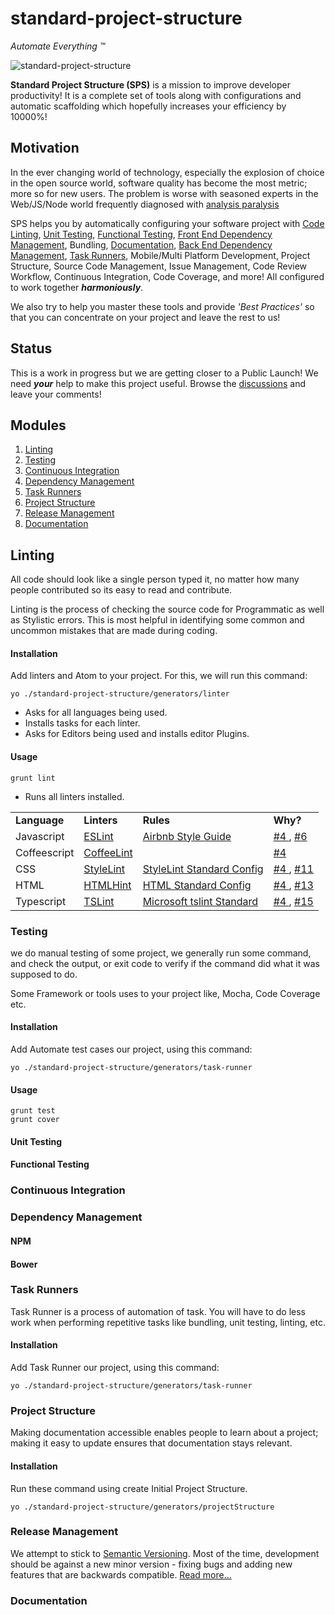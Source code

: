 # standard-project-structure
*Automate Everything ™*

![standard-project-structure](https://cloud.githubusercontent.com/assets/1716462/13458681/b3f206d8-e094-11e5-808d-8ebb9910c743.png)

**Standard Project Structure (SPS)** is a mission to improve developer productivity! It is a complete set of tools along with configurations and automatic scaffolding which hopefully increases your efficiency by 10000%! 

## Motivation
In the ever changing world of technology, especially the explosion of choice in the open source world, software quality has become the most metric; more so for new users. The problem is worse with seasoned experts in the Web/JS/Node world frequently diagnosed with <a href="https://en.wikipedia.org/wiki/Analysis_paralysis"> analysis paralysis </a>

SPS helps you by automatically configuring your software project with [Code Linting](#linting), [Unit Testing](#testing), [Functional Testing](#testing), [Front End Dependency Management](#dependency-management), Bundling, [Documentation](#documentation), [Back End Dependency Management](#dependency-management), [Task Runners](#task-runners), Mobile/Multi Platform Development, Project Structure, Source Code Management, Issue Management, Code Review Workflow, Continuous Integration, Code Coverage, and more! All configured to work together ***harmoniously***.

We also try to help you master these tools and provide *'Best Practices'* so that you can concentrate on your project and leave the rest to us!


## Status
This is a work in progress but we are getting closer to a Public Launch! We need ***your*** help to make this project useful. Browse the [discussions](https://github.com/rcorp/standard-project-structure/issues) and leave your comments!

## Modules

1. [Linting](#linting) 
2. [Testing](#testing)
3. [Continuous Integration](#continuous-integration)
4. [Dependency Management](#dependency-management)
5. [Task Runners](#task-runners)
6. [Project Structure](#project-structure)
7. [Release Management](#release-management)
8. [Documentation](#documentation)

## Linting

All code should look like a single person typed it, no matter how many people contributed so its easy to read and contribute.

Linting is the process of checking the source code for Programmatic as well as Stylistic errors. This is most helpful in identifying some common and uncommon mistakes that are made during coding.

#### Installation

Add linters and Atom to your project. For this, we will run this command:

    yo ./standard-project-structure/generators/linter

- Asks for all languages being used.
- Installs tasks for each linter.
- Asks for Editors being used and installs editor Plugins.
 
#### Usage

    grunt lint

 - Runs all linters installed.

<table>
<tr>
<td><b>Language</td>
<td><b>Linters</td><td><b>Rules</td><td><b>Why?</td>
</tr>
<tr>
<td>Javascript</td>
<td> <a href="https://github.com/eslint/eslint/"> ESLint </a> </td>
<td> <a href="https://github.com/airbnb/javascript"> Airbnb Style Guide </a> </td>
<td> 
  <a href="https://github.com/rcorp/standard-project-structure/issues/4"> #4 </a>,
  <a href="https://github.com/rcorp/standard-project-structure/issues/6"> #6 </a> 
</td>
</tr>
<tr>
<td>Coffeescript</td>
<td> <a href="https://github.com/clutchski/coffeelinta"> CoffeeLint </a> </td>
<td> </td>
<td> <a href="https://github.com/rcorp/standard-project-structure/issues/4"> #4 </a> </td>
</tr>
<tr>
<td>CSS</td>
<td> <a href="https://github.com/CSSLint/csslint"> StyleLint </a> </td>
<td> <a href="https://github.com/stylelint/stylelint-config-standard"> StyleLint Standard Config </a> </td>
<td> 
  <a href="https://github.com/rcorp/standard-project-structure/issues/4"> #4 </a>,
  <a href="github.com/rcorp/standard-project-structure/issues/11"> #11 </a> 
</td>
</tr>
<tr>
<td>HTML</td>
<td> <a href="https://github.com/yaniswang/HTMLHint"> HTMLHint </a> </td>
<td> <a href="https://github.com/yaniswang/HTMLHint"> HTML Standard Config </a> </td>
<td> 
  <a href="https://github.com/rcorp/standard-project-structure/issues/4"> #4 </a>, 
  <a href="https://github.com/rcorp/standard-project-structure/issues/13"> #13 </a>
</td>
</tr>
<tr>
<td>Typescript</td>
<td> <a href="https://github.com/palantir/tslint"> TSLint </a> </td>
<td> <a href="https://github.com/Microsoft/tslint-microsoft-contrib"> Microsoft tslint Standard </a> </td>
<td> 
  <a href="https://github.com/rcorp/standard-project-structure/issues/4"> #4 </a>,
  <a href="https://github.com/rcorp/standard-project-structure/issues/15"> #15 </a>
</tr>
</table>

### Testing

we do manual testing of some project, we generally run some command, and check the output, or exit code to verify if the command did what it was supposed to do.

Some Framework or tools uses to your project like, Mocha, Code Coverage etc.

#### Installation

Add Automate test cases our project, using this command:

    yo ./standard-project-structure/generators/task-runner

#### Usage

    grunt test
    grunt cover    

 
#### Unit Testing

#### Functional Testing
 
### Continuous Integration

### Dependency Management
 
#### NPM
 
#### Bower

### Task Runners

Task Runner is a process of automation of task. You will have to do less work when performing repetitive tasks like bundling, unit testing, linting, etc.

#### Installation

Add Task Runner our project, using this command:

    yo ./standard-project-structure/generators/task-runner 

### Project Structure

Making documentation accessible enables people to learn about a project; making it easy to update ensures that documentation stays relevant.

#### Installation

Run these command using create Initial Project Structure.

    yo ./standard-project-structure/generators/projectStructure
 
### Release Management

We attempt to stick to [Semantic Versioning](http://semver.org/). Most of the time, development should be against a new minor version - fixing bugs and adding new features that are backwards compatible.
[Read more...](https://github.com/rcorp/standard-project-structure/blob/masterRELEASE.md)

### Documentation


 


